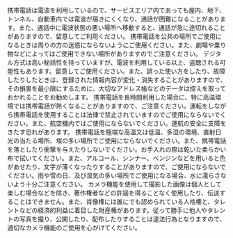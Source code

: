 携帯電話は電波を利用しているので、サービスエリア内であっても屋内、地下、トンネル、自動車内では電波が届きにくくなり、通話が困難になることがあります。また、通話中に電波状態の悪い場所へ移動すると、通話が急に途切れることがありますので、留意してご利用ください。
携帯電話を公共の場所でご使用になるときは周りの方の迷惑にならないようにご使用ください。また、劇場や乗り物などによってはご使用できない場所がありますのでご注意ください。
デジタル方式は高い秘話性を持っていますが、電波を利用している以上、盗聴される可能性もあります。留意してご使用ください。また、誤った使い方をしたり、故障したりしたときは、登録された情報内容が変化・消失することがありますので、その損害を最小限にするために、大切なアドレス帳などのデータは控えを取っておかれることをお勧めします。
携帯電話を長時間利用した場合に、特に高温環境では携帯電話が熱くなることがありますので、ご注意ください。運転をしながら携帯電話を使用することは法律で禁止されていますのでご使用にならないでください。また、航空機内ではご使用にならないでください。運航の安全に支障をきたす恐れがあります。
携帯電話を極端な高温又は低温、多湿の環境、直射日光の当たる場所、埃の多い場所でご使用にならないでください。また、携帯電話を落としたり衝撃を与えたりしないでください。お手入れの際は乾いた柔らかい布で拭いてください。また、アルコール、シンナー、ベンジンなどを用いると色があせたり、文字が薄くなったりすることがありますので、ご使用にならないでください。雨や雪の日、及び湿気の多い場所でご使用になる場合、水に濡らさないよう十分ご注意ください。
カメラ機能を使用して撮影した画像は個人として楽しむ場合などを除き、著作権者などの許諾を得ることなく使用したり、伝送することはできません。また、肖像権には誰にでも認められている人格権と、タレントなどの経済的利益に着目した財産権があります。従って勝手に他人やタレントの写真を撮り、公開したり、配布したりすることは違法行為となりますので、適切なカメラ機能のご使用を心がけてください。